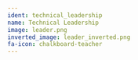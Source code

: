 ```yaml
---
ident: technical_leadership
name: Technical Leadership
image: leader.png
inverted_image: leader_inverted.png
fa-icon: chalkboard-teacher
---
```

